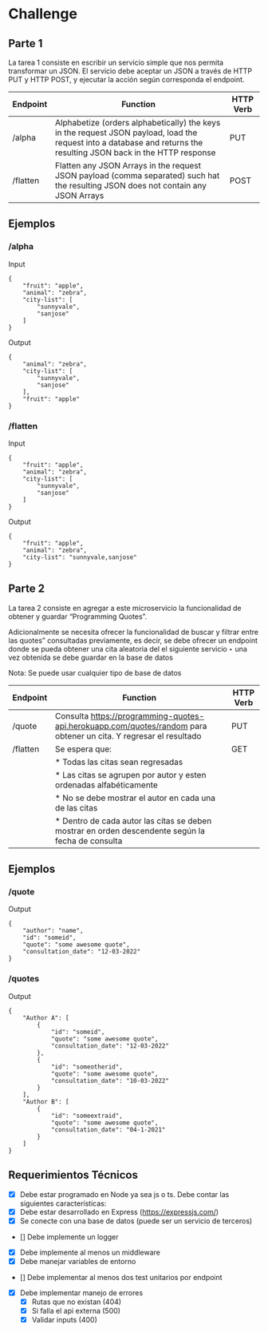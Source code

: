 
# Challenge

## Parte 1

La tarea 1 consiste en escribir un servicio simple que nos permita transformar un JSON. El servicio debe aceptar un JSON a través de HTTP PUT y HTTP POST, y ejecutar la acción
según corresponda el endpoint.

| Endpoint | Function | HTTP Verb |
|-|-|-|
| /alpha | Alphabetize (orders alphabetically) the keys in the request JSON payload, load the request into a database and returns the resulting JSON back in the HTTP response | PUT
| /flatten | Flatten any JSON Arrays in the request JSON payload (comma separated) such hat the resulting JSON does not contain any JSON Arrays | POST

## Ejemplos

### __/alpha__

Input

``` 
{
    "fruit": "apple",
    "animal": "zebra",
    "city-list": [
        "sunnyvale",
        "sanjose"
    ]
}
```

Output
```
{
    "animal": "zebra",
    "city-list": [
        "sunnyvale",
        "sanjose"
    ],
    "fruit": "apple"
}
```

### __/flatten__

Input

``` 
{
    "fruit": "apple",
    "animal": "zebra",
    "city-list": [
        "sunnyvale",
        "sanjose"
    ]
}
```

Output
```
{
    "fruit": "apple",
    "animal": "zebra",
    "city-list": "sunnyvale,sanjose"
}
```

## Parte 2

La tarea 2 consiste en agregar a este microservicio la funcionalidad de obtener y guardar
“Programming Quotes”.

Adicionalmente se necesita ofrecer la funcionalidad de buscar y filtrar entre las quotes” consultadas previamente, es decir, se debe ofrecer un endpoint donde se pueda obtener una cita aleatoria del el siguiente servicio ‣ una vez obtenida se debe guardar en la base de datos 

Nota: Se puede usar cualquier tipo de base de datos

| Endpoint | Function | HTTP Verb |
|-|-|-|
| /quote | Consulta https://programming-quotes-api.herokuapp.com/quotes/random para obtener un cita. Y regresar el resultado | PUT |
| /flatten  | Se espera que:                                |   GET  |
|           | * Todas las citas sean regresadas             |
|           | * Las citas se agrupen por autor y esten ordenadas alfabéticamente  |
|           | * No se debe mostrar el autor en cada una de las citas|
|           | * Dentro de cada autor las citas se deben mostrar en orden descendente según la fecha de consulta |  |

## Ejemplos

### __/quote__ 

Output
```
{
    "author": "name",
    "id": "someid",
    "quote": "some awesome quote",
    "consultation_date": "12-03-2022"
}
```

### __/quotes__

Output
```
{
    "Author A": [
        {
            "id": "someid",
            "quote": "some awesome quote",
            "consultation_date": "12-03-2022"
        },
        {
            "id": "someotherid",
            "quote": "some awesome quote",
            "consultation_date": "10-03-2022"
        }
    ],
    "Author B": [
        {
            "id": "someextraid",
            "quote": "some awesome quote",
            "consultation_date": "04-1-2021"
        }
    ]
}
```

## Requerimientos Técnicos

- [x] Debe estar programado en Node ya sea js o ts. Debe contar las siguientes
características:
- [x]  Debe estar desarrollado en Express (https://expressjs.com/)
- [x] Se conecte con una base de datos (puede ser un servicio de terceros)
- [] Debe implemente un logger
- [x] Debe implemente al menos un middleware
- [x] Debe manejar variables de entorno
- [] Debe implementar al menos dos test unitarios por endpoint
- [x] Debe implementar manejo de errores
    - [x] Rutas que no existan (404)
    - [x] Si falla el api externa (500)
    - [x] Validar inputs (400)
